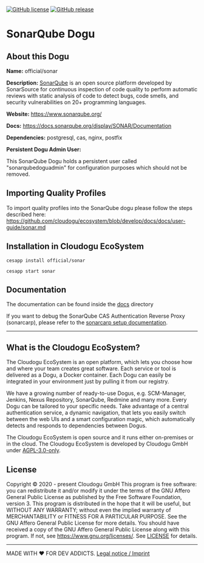 [![GitHub license](https://img.shields.io/github/license/cloudogu/sonar.svg)](https://github.com/cloudogu/sonar/blob/develop/LICENSE)
[![GitHub release](https://img.shields.io/github/release/cloudogu/sonar.svg)](https://github.com/cloudogu/sonar/releases)

# SonarQube Dogu

## About this Dogu

**Name:** official/sonar

**Description:** [SonarQube](https://en.wikipedia.org/wiki/SonarQube) is an open source platform developed by SonarSource for continuous inspection of code quality to perform automatic reviews with static analysis of code to detect bugs, code smells, and security vulnerabilities on 20+ programming languages.

**Website:** https://www.sonarqube.org/

**Docs:** https://docs.sonarqube.org/display/SONAR/Documentation

**Dependencies:** postgresql, cas, nginx, postfix

**Persistent Dogu Admin User:**

This SonarQube Dogu holds a persistent user called "sonarqubedoguadmin" for configuration purposes which should not be removed.

## Importing Quality Profiles

To import quality profiles into the SonarQube dogu please follow the steps described here: https://github.com/cloudogu/ecosystem/blob/develop/docs/docs/user-guide/sonar.md

## Installation in Cloudogu EcoSystem
```
cesapp install official/sonar

cesapp start sonar
```

## Documentation
The documentation can be found inside the [docs](https://github.com/cloudogu/sonar/tree/develop/docs) directory

If you want to debug the SonarQube CAS Authentication Reverse Proxy (sonarcarp), please refer to the [sonarcarp setup
documentation](docs/development/carp_develop_stage_en.md).

---

## What is the Cloudogu EcoSystem?
The Cloudogu EcoSystem is an open platform, which lets you choose how and where your team creates great software. Each service or tool is delivered as a Dogu, a Docker container. Each Dogu can easily be integrated in your environment just by pulling it from our registry.

We have a growing number of ready-to-use Dogus, e.g. SCM-Manager, Jenkins, Nexus Repository, SonarQube, Redmine and many more. Every Dogu can be tailored to your specific needs. Take advantage of a central authentication service, a dynamic navigation, that lets you easily switch between the web UIs and a smart configuration magic, which automatically detects and responds to dependencies between Dogus.

The Cloudogu EcoSystem is open source and it runs either on-premises or in the cloud. The Cloudogu EcoSystem is developed by Cloudogu GmbH under [AGPL-3.0-only](https://spdx.org/licenses/AGPL-3.0-only.html).

## License
Copyright © 2020 - present Cloudogu GmbH
This program is free software: you can redistribute it and/or modify it under the terms of the GNU Affero General Public License as published by the Free Software Foundation, version 3.
This program is distributed in the hope that it will be useful, but WITHOUT ANY WARRANTY; without even the implied warranty of MERCHANTABILITY or FITNESS FOR A PARTICULAR PURPOSE. See the GNU Affero General Public License for more details.
You should have received a copy of the GNU Affero General Public License along with this program. If not, see https://www.gnu.org/licenses/.
See [LICENSE](LICENSE) for details.


---
MADE WITH :heart:&nbsp;FOR DEV ADDICTS. [Legal notice / Imprint](https://cloudogu.com/en/imprint/?mtm_campaign=ecosystem&mtm_kwd=imprint&mtm_source=github&mtm_medium=link)
